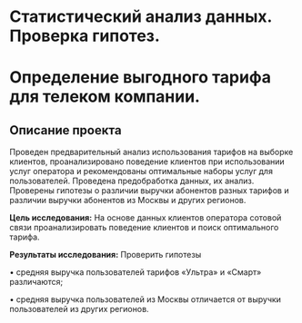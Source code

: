 # Статистический анализ данных. Проверка гипотез.

# Определение выгодного тарифа для телеком компании.

## Описание проекта


Проведен предварительный анализ использования тарифов на выборке клиентов, проанализировано поведение клиентов при использовании услуг оператора и рекомендованы оптимальные наборы услуг для пользователей. Проведена предобработка данных, их анализ. Проверены гипотезы о различии выручки абонентов разных тарифов и различии выручки абонентов из Москвы и других регионов.

**Цель исследования:** 
На основе данных клиентов оператора сотовой связи проанализировать поведение клиентов и поиск оптимального тарифа.

**Результаты исследования:** Проверить гипотезы

•	средняя выручка пользователей тарифов «Ультра» и «Смарт» различаются;

•	средняя выручка пользователей из Москвы отличается от выручки пользователей из других регионов.






